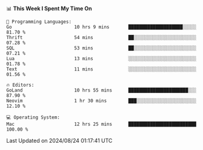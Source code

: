 <!--START_SECTION:waka-->
📊 **This Week I Spent My Time On** 

```text
💬 Programming Languages: 
Go                       10 hrs 9 mins       ████████████████████░░░░░   81.70 % 
Thrift                   54 mins             ██░░░░░░░░░░░░░░░░░░░░░░░   07.28 % 
SQL                      53 mins             ██░░░░░░░░░░░░░░░░░░░░░░░   07.21 % 
Lua                      13 mins             ░░░░░░░░░░░░░░░░░░░░░░░░░   01.78 % 
Text                     11 mins             ░░░░░░░░░░░░░░░░░░░░░░░░░   01.56 % 

🔥 Editors: 
GoLand                   10 hrs 55 mins      ██████████████████████░░░   87.90 % 
Neovim                   1 hr 30 mins        ███░░░░░░░░░░░░░░░░░░░░░░   12.10 % 

💻 Operating System: 
Mac                      12 hrs 25 mins      █████████████████████████   100.00 % 
```


 Last Updated on 2024/08/24 01:17:41 UTC
<!--END_SECTION:waka-->
